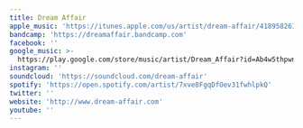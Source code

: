 ```yaml
---
title: Dream Affair
apple_music: 'https://itunes.apple.com/us/artist/dream-affair/418958261'
bandcamp: 'https://dreamaffair.bandcamp.com'
facebook: ''
google_music: >-
  https://play.google.com/store/music/artist/Dream_Affair?id=Ab4w5thpwnf6flsk2vn3wkqmfia
instagram: ''
soundcloud: 'https://soundcloud.com/dream-affair'
spotify: 'https://open.spotify.com/artist/7xve8FgqDfOev31fwhlpkQ'
twitter: ''
website: 'http://www.dream-affair.com'
youtube: ''
---
```

